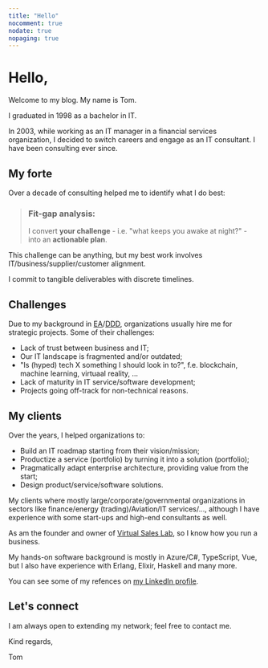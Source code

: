 ```yaml
---
title: "Hello"
nocomment: true
nodate: true
nopaging: true
---
```

# Hello,

Welcome to my blog. My name is Tom. 

I graduated in 1998 as a bachelor in IT. 

In 2003, while working as an IT manager in a financial services organization, I decided to switch careers and engage as an IT consultant. I have been consulting ever since.

## My forte

Over a decade of consulting helped me to identify what I do best: 

<blockquote>
 <h3>Fit-gap analysis:</h3>
 I convert <b>your challenge</b> - i.e. "what keeps you awake at night?" - into an <b>actionable plan</b>.
 </blockquote>

This challenge can be anything, but my best work involves IT/business/supplier/customer alignment.

I commit to tangible deliverables with discrete timelines. 

## Challenges

Due to my background in [EA](https://en.wikipedia.org/wiki/Enterprise_architecture)/[DDD](https://en.wikipedia.org/wiki/Domain-driven_design), organizations usually hire me for strategic projects. Some of their challenges:
 
 - Lack of trust between business and IT;
 - Our IT landscape is fragmented and/or outdated;
 - "Is (hyped) tech X something I should look in to?", f.e. blockchain, machine learning, virtuaal reality, ...
 - Lack of maturity in IT service/software development;
 - Projects going off-track for non-technical reasons.

## My clients

Over the years, I helped organizations to:
 
 - Build an IT roadmap starting from their vision/mission;
 - Productize a service (portfolio) by turning it into a solution (portfolio);
 - Pragmatically adapt enterprise architecture, providing value from the start;
 - Design product/service/software solutions.

My clients where mostly large/corporate/governmental organizations in sectors like finance/energy (trading)/Aviation/IT services/..., although I have experience with some start-ups and high-end consultants as well.

As am the founder and owner of [Virtual Sales Lab](https://virtualsaleslab.com), so I know how you run a business.

My hands-on software background is mostly in Azure/C#, TypeScript, Vue, but I also have experience with Erlang, Elixir, Haskell and many more.

You can see some of my refences on [my LinkedIn profile](https://www.linkedin.com/in/tomjanssens/).

## Let's connect

I am always open to extending my network; feel free to contact me.

Kind regards,

Tom
